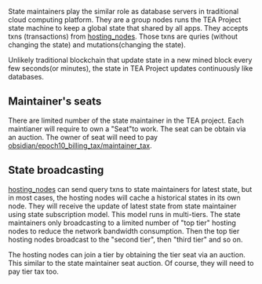 State maintainers play the similar role as database servers in traditional cloud computing platform. They are a group nodes runs the TEA Project state machine to keep a global state that shared by all apps. 
They accepts txns (transactions) from [hosting_nodes](hosting_nodes.md). Those txns are quries (without changing the state) and mutations(changing the state). 

Unlikely traditional blockchain that update state in a new mined block every few seconds(or minutes), the state in TEA Project updates continuously like databases. 

## Maintainer's seats

There are limited number of the state maintainer in the TEA project. Each maintianer will require to own a "Seat"to work. The seat can be obtain via an auction. The owner of seat will need to pay [obsidian/epoch10_billing_tax/maintainer_tax](../epoch10_billing_tax/maintainer_tax.md).

## State broadcasting

[hosting_nodes](hosting_nodes.md) can send query txns to state maintainers for latest state, but in most cases, the hosting nodes will cache a historical states in its own node. They will receive the update of latest state from state maintainer using state subscription model. This model runs in multi-tiers. The state maintainers only broadcasting to a limited number of "top tier" hosting nodes to reduce the network bandwidth consumption. Then the top tier hosting nodes broadcast to the "second tier", then "third tier" and so on.

The hosting nodes can join a tier by obtaining the tier seat via an auction. This similar to the state maintainer seat auction. Of course, they will need to pay tier tax too.
